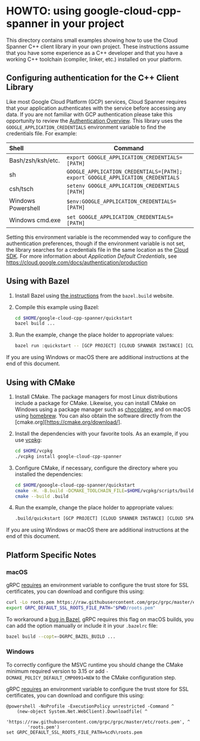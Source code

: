 # HOWTO: using google-cloud-cpp-spanner in your project

This directory contains small examples showing how to use the Cloud Spanner C++
client library in your own project. These instructions assume that you have
some experience as a C++ developer and that you have a working C++ toolchain
(compiler, linker, etc.) installed on your platform.

## Configuring authentication for the C++ Client Library

Like most Google Cloud Platform (GCP) services, Cloud Spanner requires that
your application authenticates with the service before accessing any data. If
you are not familiar with GCP authentication please take this opportunity to
review the [Authentication Overview][authentication-quickstart]. This library
uses the `GOOGLE_APPLICATION_CREDENTIALS` environment variable to find the
credentials file. For example:

| Shell              | Command                                        |
| :----------------- | ---------------------------------------------- |
| Bash/zsh/ksh/etc.  | `export GOOGLE_APPLICATION_CREDENTIALS=[PATH]` |
| sh                 | `GOOGLE_APPLICATION_CREDENTIALS=[PATH];` `export GOOGLE_APPLICATION_CREDENTIALS` |
| csh/tsch           | `setenv GOOGLE_APPLICATION_CREDENTIALS [PATH]` |
| Windows Powershell | `$env:GOOGLE_APPLICATION_CREDENTIALS=[PATH]`   |
| Windows cmd.exe    | `set GOOGLE_APPLICATION_CREDENTIALS=[PATH]`    |

Setting this environment variable is the recommended way to configure the
authentication preferences, though if the environment variable is not set, the
library searches for a credentials file in the same location as the [Cloud
SDK](https://cloud.google.com/sdk/). For more information about *Application
Default Credentials*, see
https://cloud.google.com/docs/authentication/production

## Using with Bazel

1. Install Bazel using [the instructions][bazel-install] from the `bazel.build` website.

2. Compile this example using Bazel:

   ```bash
   cd $HOME/google-cloud-cpp-spanner/quickstart
   bazel build ...
   ```

3. Run the example, change the place holder to appropriate values:

   ```bash
   bazel run :quickstart -- [GCP PROJECT] [CLOUD SPANNER INSTANCE] [CLOUD SPANNER DATABASE]
   ```

If you are using Windows or macOS there are additional instructions at the end of this document.

## Using with CMake

1. Install CMake. The package managers for most Linux distributions include a package for CMake.
   Likewise, you can install CMake on Windows using a package manager such as
   [chocolatey][choco-cmake-link], and on macOS using [homebrew][homebrew-cmake-link]. You can also obtain the software
   directly from the [cmake.org][https://cmake.org/download/].

2. Install the dependencies with your favorite tools. As an example, if you use
   [vcpkg](https://github.com/Microsoft/vcpkg.git):

   ```bash
   cd $HOME/vcpkg
   ./vcpkg install google-cloud-cpp-spanner
   ```

3. Configure CMake, if necessary, configure the directory where you installed the dependencies:

   ```bash
   cd $HOME/gooogle-cloud-cpp-spanner/quickstart
   cmake -H. -B.build -DCMAKE_TOOLCHAIN_FILE=$HOME/vcpkg/scripts/buildsystems/vcpkg.cmake
   cmake --build .build
   ```

4. Run the example, change the place holder to appropriate values:

   ```bash
   .build/quickstart [GCP PROJECT] [CLOUD SPANNER INSTANCE] [CLOUD SPANNER DATABASE]
   ```

If you are using Windows or macOS there are additional instructions at the end of this document.

## Platform Specific Notes

### macOS

gRPC [requires][grpc-roots-pem-bug] an environment variable to configure the trust store for SSL certificates, you
can download and configure this using:

```bash
curl -Lo roots.pem https://raw.githubusercontent.com/grpc/grpc/master/etc/roots.pem
export GRPC_DEFAULT_SSL_ROOTS_FILE_PATH="$PWD/roots.pem"
```

To workaround a [bug in Bazel][bazel-grpc-macos-bug], gRPC requires this flag on macOS builds, you can add the option
manually or include it in your `.bazelrc` file:

```bash
bazel build --copt=-DGRPC_BAZEL_BUILD ...
```

### Windows

To correctly configure the MSVC runtime you should change the CMake minimum
required version to 3.15 or add `-DCMAKE_POLICY_DEFAULT_CMP0091=NEW` to the
CMake configuration step.

gRPC [requires][grpc-roots-pem-bug] an environment variable to configure the trust store for SSL certificates, you
can download and configure this using:

```console
@powershell -NoProfile -ExecutionPolicy unrestricted -Command ^
    (new-object System.Net.WebClient).Downloadfile( ^
        'https://raw.githubusercontent.com/grpc/grpc/master/etc/roots.pem', ^
        'roots.pem')
set GRPC_DEFAULT_SSL_ROOTS_FILE_PATH=%cd%\roots.pem
```

[bazel-install]: https://docs.bazel.build/versions/master/install.html
[spanner-quickstart-link]: https://cloud.google.com/spanner/docs/quickstart-console
[grpc-roots-pem-bug]: https://github.com/grpc/grpc/issues/16571
[choco-cmake-link]: https://chocolatey.org/packages/cmake
[homebrew-cmake-link]: https://formulae.brew.sh/formula/cmake
[cmake-download-link]: https://cmake.org/download/
[bazel-grpc-macos-bug]: https://github.com/bazelbuild/bazel/issues/4341
[authentication-quickstart]: https://cloud.google.com/docs/authentication/getting-started 'Authentication Getting Started'

